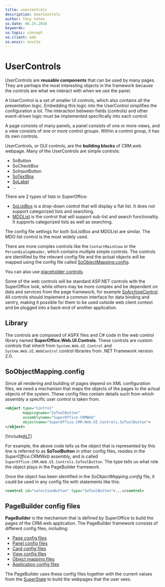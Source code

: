```yaml
---
title: usercontrols
description: UserControls
author: Tony Yates
so.date: 06.24.2016
keywords:
so.topic: concept
so.client: web
so.envir: onsite
---
```


# UserControls

UserControls are **reusable components** that can be used by many pages. They are perhaps the most interesting objects in the framework because the controls are what we interact with when we use the panel.

A UserControl is a set of smaller UI controls, which also contains all the presentation logic. Embedding this logic into the UserControl simplifies the configuration a lot. The interaction between fields (controls) and other event-driven logic must be implemented specifically into each control.

A page consists of many panels, a panel consists of one or more views, and a view consists of one or more control groups. Within a control group, it has its own controls.

UserControls, or GUI controls, are the **building blocks** of CRM.web webpage. Many of the UserControls are simple controls:

* SoButton
* SoCheckBox
* SoInputButton
* [SoTextBox][10]
* [SoLabel][12]
* ...

There are 2 types of lists in SuperOffice:

* [SoListBox][8] is a drop-down control that will display a flat list. It does not support categorized lists and searching.
* [MDOList][9] is the control that will support sub-list and search functionality. It supports categorized lists as well as searching.

The config file settings for both SoListBox and MDOList are similar. The MDO list control is the most widely used.

There are more complex controls like the `ContactMainView` or the `PersonDialogHeader`, which contains multiple simple controls. The controls are identified by the relevant config file and the actual objects will be mapped using the config file called [SoObjectMapping.config][6].

You can also use [placeholder controls][11].

Some of the web controls will be standard ASP.NET controls with the SuperOffice look, while others may be more complex and be dependent on data and services from the page framework, for example [SoArchiveControl][13]. All controls should implement a common interface for data binding and sentry, making it possible for them to be used outside web client context and be plugged into a back-end of another application.

## Library

The controls are composed of ASPX files and C# code in the web control library named **SuperOffice.Web.UI.Controls**. These controls are custom controls that inherit from `System.Web.UI.Control` and `System.Web.UI.WebControl` control libraries from .NET Framework version 2.0.

## SoObjectMapping.config

Since all rendering and building of pages depend on XML configuration files, we need a mechanism that maps the objects of the pages to the actual objects of the system. These config files contain details such from which assembly a specific user control is taken from.

```XML
<object type="Control"
        mappingname="SoToolButton"
        assemblyname="SuperOffice.CRMWeb"
        objectname="SuperOffice.CRM.Web.UI.Controls.SoToolButton">
</object>
```

[!include[ALT](../includes/object-parameters.md)]

For example, the above code tells us the object that is represented by this line is referred to as **SoToolButton** in other config files, resides in the *SuperOffice.CRMWeb* assembly, and is called `SuperOffice.CRM.Web.UI.Controls.SoToolButton`. The type tells us what role the object plays in the PageBuilder framework.

Once the object has been identified in the *SoObjectMapping.config* file, it could be used in any config file with statements like this:

```XML
<control id="selectionButton" type="SoToolButton">...</control>
```

## PageBuilder config files

**PageBuilder** is the mechanism that is defined by SuperOffice to build the pages of the CRM.web application. The PageBuilder framework consists of different config files, including:

* [Page config files][2]
* [Panel config files][3]
* [Card config files][4]
* [View config files][5]
* [Object mapping files][6]
* [Application config files][7]

The PageBuilder uses these config files together with the current values from the [SuperState][1] to build the webpages that the user sees.

<!-- Referenced links -->
[1]: ../superstate/index.md
[2]: ../config/page.md
[3]: ../config/panel.md
[4]: ../config/card.md
[5]: ../config/view.md
[6]: ../config/object-mapping.md
[7]: ../config/soapplicationconfiguration.md
[8]: solistbox/data-binding.md
[9]: mdolists/index.md
[10]: sotextbox/add-textbox-to-navigator.md
[11]: placeholder.md
[12]: solabel/data-binding.md
[13]: soarchivecontrol/index.md

<!-- Referenced images -->
